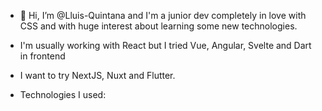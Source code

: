 - 👋 Hi, I’m @Lluis-Quintana and I'm a junior dev completely in love with CSS and with huge interest about learning some new technologies.

- I'm usually working with React but I tried Vue, Angular, Svelte and Dart in frontend

- I want to try NextJS, Nuxt and Flutter.

- Technologies I used:

<!---
Lluis-Quintana/Lluis-Quintana is a ✨ special ✨ repository because its `README.md` (this file) appears on your GitHub profile.
You can click the Preview link to take a look at your changes.
--->
